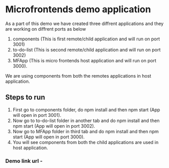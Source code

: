# Microfrontends demo application
As a part of this demo we have created three diffrent applications and they are working on diffrent ports as below
1. components (This is first remote/child application and will run on port 3001)
2. to-do-list (This is second remote/child application and will run on port 3002)
3. MFApp (This is micro frontends host application and will run on port 3000).

We are using components from both the remotes applications in host application.

## Steps to run
1. First go to components folder, do npm install and then npm start (App will open in port 3001).
2. Now go to to-do-list folder in another tab and do npm install and then npm start (App will open in port 3002).
3. Now go to MFApp folder in third tab and do npm install and then npm start (App will open in port 3000).
4. You will see components from both the child applications are used in host application.

### Demo link url - 
